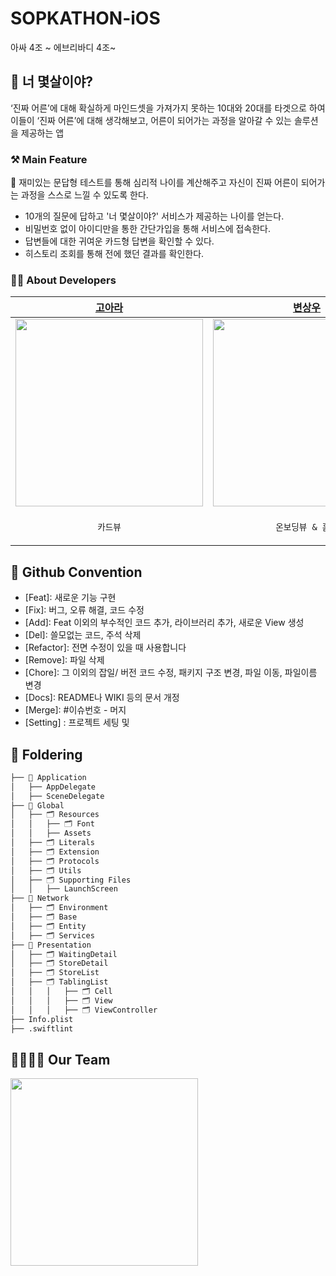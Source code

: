# SOPKATHON-iOS
아싸 4조 ~ 에브리바디 4조~

## 🙌 너 몇살이야?
‘진짜 어른’에 대해 확실하게 마인드셋을 가져가지 못하는 10대와 20대를 타겟으로 하여 이들이 ‘진짜 어른’에 대해 생각해보고, 어른이 되어가는 과정을 알아갈 수 있는 솔루션을 제공하는 앱

### ⚒️ Main Feature
🍏 재미있는 문답형 테스트를 통해 심리적 나이를 계산해주고 자신이 진짜 어른이 되어가는 과정을 스스로 느낄 수 있도록 한다.
- 10개의 질문에 답하고 '너 몇살이야?' 서비스가 제공하는 나이를 얻는다.
- 비밀번호 없이 아이디만을 통한 간단가입을 통해 서비스에 접속한다.
- 답변들에 대한 귀여운 카드형 답변을 확인할 수 있다.
- 히스토리 조회를 통해 전에 했던 결과를 확인한다.

### 👩‍💻 About Developers
| [고아라](https://github.com/ahra1221) | [변상우](https://github.com/boogios) | [윤희슬](https://github.com/seuriseuljjeok)| [이우제](https://github.com/leewoojye)|
| --- | --- | --- | --- |
| <img src = "https://github.com/ahra1221/SOPKATHON-iOS/assets/79412889/de5a7824-c40a-46cb-b1dd-1284b8afbb1d" width = "300">| <img src = "https://github.com/DO-SOPT-SOPKATHON-iOS4/SOPKATHON-iOS/assets/79412889/995e6eb6-c428-4433-9356-66ff70d72c3b" width = "300"> | <img src = "https://github.com/DO-SOPT-SOPKATHON-iOS4/SOPKATHON-iOS/assets/79412889/c83e20ef-9bd0-4cbd-af04-eedad15c8175" width = "300"> | <img src = "https://github.com/DO-SOPT-SOPKATHON-iOS4/SOPKATHON-iOS/assets/79412889/52f2533c-b765-41f7-ad6b-6e465f665702" width = "300"> |
|<p align = "center">`카드뷰`|<p align = "center">`온보딩뷰 & 홈뷰`|<p align = "center">`히스토리뷰 & 로고화면`|<p align = "center">`질문뷰`|

## 🍏 Github Convention
- [Feat]: 새로운 기능 구현
- [Fix]: 버그, 오류 해결, 코드 수정
- [Add]: Feat 이외의 부수적인 코드 추가, 라이브러리 추가, 새로운 View 생성
- [Del]: 쓸모없는 코드, 주석 삭제
- [Refactor]: 전면 수정이 있을 때 사용합니다
- [Remove]: 파일 삭제
- [Chore]: 그 이외의 잡일/ 버전 코드 수정, 패키지 구조 변경, 파일 이동, 파일이름 변경
- [Docs]: README나 WIKI 등의 문서 개정
- [Merge]: #이슈번호 - 머지
- [Setting] : 프로젝트 세팅 및

## 📂 Foldering
```bash
├── 📁 Application
│   ├── AppDelegate
│   ├── SceneDelegate
├── 📁 Global
│   ├── 🗂️ Resources
│   │   ├── 🗂️ Font
│   │   ├── Assets
│   ├── 🗂️ Literals
│   ├── 🗂️ Extension
│   ├── 🗂️ Protocols
│   ├── 🗂️ Utils
│   ├── 🗂️ Supporting Files
│   │   ├── LaunchScreen
├── 📁 Network
│   ├── 🗂️ Environment
│   ├── 🗂️ Base
│   ├── 🗂️ Entity
│   ├── 🗂️ Services
├── 📁 Presentation
│   ├── 🗂️ WaitingDetail
│   ├── 🗂️ StoreDetail
│   ├── 🗂️ StoreList
│   ├── 🗂️ TablingList
│   │   │   ├── 🗂️ Cell
│   │   │   ├── 🗂️ View
│   │   │   ├── 🗂️ ViewController
├── Info.plist
├── .swiftlint
```

## 👨‍👩‍👧‍👦 Our Team
<img src = "https://github.com/DO-SOPT-SOPKATHON-iOS4/SOPKATHON-iOS/assets/79412889/dd12284e-5030-4ce7-abea-4d9d2b38f8b7" width = "300">
